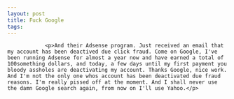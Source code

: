 ```yaml
---
layout: post
title: Fuck Google
tags:
---
```



                <p>And their Adsense program. Just received an email that my account has been deactived due click fraud. Come on Google, I've been running Adsense for almost a year now and have earned a total of 100something dollars, and today, a few days until my first payment you bloody assholes are deactivating my account. Thanks Google, nice work. And I'm not the only one whos account has been deactivated due fraud reasons. I'm really pissed off at the moment. And I shall never use the damn Google search again, from now on I'll use Yahoo.</p>
